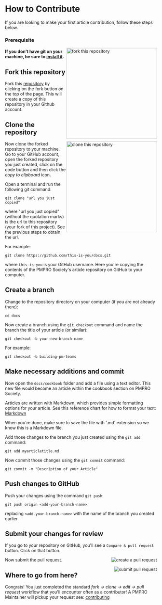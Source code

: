 # How to Contribute

If you are looking to make your first article contribution, follow these steps below.

### Prerequisite 
<img align="right" width="300" src="https://firstcontributions.github.io/assets/Readme/fork.png" alt="fork this repository" />

#### If you don't have git on your machine, be sure to [install it](https://github.com/git-guides/install-git).

## Fork this repository

Fork this [repository](https://github.com/pmprosociety/docs) by clicking on the fork button on the top of the page.
This will create a copy of this repository in your Github account.

## Clone the repository

<img align="right" width="300" src="https://firstcontributions.github.io/assets/Readme/clone.png" alt="clone this repository" />

Now clone the forked repository to your machine. Go to your GitHub account, open the forked repository you just created, click on the code button and then click the _copy to clipboard_ icon.

Open a terminal and run the following git command:

```
git clone "url you just copied"
```

where "url you just copied" (without the quotation marks) is the url to this repository (your fork of this project). See the previous steps to obtain the url.

For example:

```
git clone https://github.com/this-is-you/docs.git
```

where `this-is-you` is your GitHub username. Here you're copying the contents of the PMPRO Society's article repository on GitHub to your computer.

## Create a branch

Change to the repository directory on your computer (if you are not already there):

```
cd docs
```

Now create a branch using the `git checkout` command and name the branch the title of your article (or similar):

```
git checkout -b your-new-branch-name
```

For example:

```
git checkout -b building-pm-teams
```

## Make necessary additions and commit

Now open the `docs/cookbook` folder and add a file using a text editor. This new file would become an article within the cookbook section on PMPRO Society. 

Articles are written with Markdown, which provides simple formatting options for your article. 
See this reference chart for how to format your text: [Markdown](https://markdown-it.github.io/)

When you're done, make sure to save the file with '.md' extension so we know this is a Markdown file.

Add those changes to the branch you just created using the `git add` command:

```
git add myarticletitle.md
```

Now commit those changes using the `git commit` command:

```
git commit -m "Description of your Article"
```

## Push changes to GitHub

Push your changes using the command `git push`:

```
git push origin <add-your-branch-name>
```

replacing `<add-your-branch-name>` with the name of the branch you created earlier.

## Submit your changes for review

If you go to your repository on GitHub, you'll see a `Compare & pull request` button. Click on that button.

<img style="float: right;" src="/compare-and-pull.png" alt="create a pull request" />

Now submit the pull request.

<img style="float: right;" src="/submit-pull-request.png" alt="submit pull request" />

## Where to go from here?

Congrats! You just completed the standard _fork -> clone -> edit -> pull request_ workflow that you'll encounter often as a contributor! A PMPRO Maintainer will pickup your request see: [contributing](/contribute/)